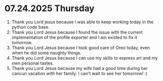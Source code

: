 # 07.24.2025 Thursday

1. Thank you Lord jesus because I was able to keep working today in the python code base.
2. Thank you Lord Jesus because I found the issue with the current implementation of the profile exporter and I am existed to fix it tomorrow.
3. Thank you Lord Jesus because I took good care of Oreo today, even when he did some naughty things.
4. Thank you Lord Jesus because I can use my skills to express art and my own personal tastes.
5. Thank you Lord Jesus because my wife had a good time during her cancun vacation with her family.
I can't wait to see her tomorrow! :)
